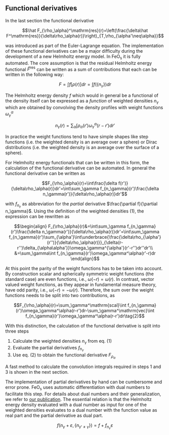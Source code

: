 ## Functional derivatives

In the last section the functional derivative

$$\hat F_{\rho_\alpha}^\mathrm{res}(r)=\left(\frac{\delta\hat F^\mathrm{res}}{\delta\rho_\alpha(r)}\right)_{T,\rho_{\alpha'\neq\alpha}}$$

was introduced as part of the Euler-Lagrange equation. The implementation of these functional derivatives can be a major difficulty during the development of a new Helmholtz energy model. In $\text{FeO}_\text{s}$ it is fully automated. The core assumption is that the residual Helmholtz energy functional $\hat F^\mathrm{res}$ can be written as a sum of contributions that each can be written in the following way:

$$F=\int f[\rho(r)]dr=\int f(\lbrace n_\gamma\rbrace)dr$$

The Helmholtz energy density $f$ which would in general be a functional of the density itself can be expressed as a *function* of weighted densities $n_\gamma$ which are obtained by convolving the density profiles with weight functions $\omega_\gamma^\alpha$

$$n_\gamma(r)=\sum_\alpha\int\rho_\alpha(r')\omega_\gamma^\alpha(r-r')dr'\tag{1}$$

In practice the weight functions tend to have simple shapes like step functions (i.e. the weighted density is an average over a sphere) or Dirac distributions (i.e. the weighted density is an average over the surface of a sphere).

For Helmholtz energy functionals that can be written in this form, the calculation of the functional derivative can be automated. In general the functional derivative can be written as

$$F_{\rho_\alpha}(r)=\int\frac{\delta f(r')}{\delta\rho_\alpha(r)}dr'=\int\sum_\gamma f_{n_\gamma}(r')\frac{\delta n_\gamma(r')}{\delta\rho_\alpha(r)}dr'$$

with $f_{n_\gamma}$ as abbreviation for the *partial* derivative $\frac{\partial f}{\partial n_\gamma}$. Using the definition of the weighted densities (1), the expression can be rewritten as

$$\begin{align}
F_{\rho_\alpha}(r)&=\int\sum_\gamma f_{n_\gamma}(r')\frac{\delta n_\gamma(r')}{\delta\rho_\alpha(r)}dr'=\int\sum_\gamma f_{n_\gamma}(r')\sum_{\alpha'}\int\underbrace{\frac{\delta\rho_{\alpha'}(r'')}{\delta\rho_\alpha(r)}}_{\delta(r-r'')\delta_{\alpha\alpha'}}\omega_\gamma^{\alpha'}(r'-r'')dr''dr'\\
&=\sum_\gamma\int f_{n_\gamma}(r')\omega_\gamma^\alpha(r'-r)dr
\end{align}$$

At this point the parity of the weight functions has to be taken into account. By construction scalar and spherically symmetric weight functions (the standard case) are even functions, i.e., $\omega(-r)=\omega(r)$. In contrast, vector valued weight functions, as they appear in fundamental measure theory, have odd parity, i.e., $\omega(-r)=-\omega(r)$. Therefore, the sum over the weight functions needs to be split into two contributions, as

$$F_{\rho_\alpha}(r)=\sum_\gamma^\mathrm{scal}\int f_{n_\gamma}(r')\omega_\gamma^\alpha(r-r')dr-\sum_\gamma^\mathrm{vec}\int f_{n_\gamma}(r')\omega_\gamma^\alpha(r-r')dr\tag{2}$$

With this distinction, the calculation of the functional derivative is split into three steps

1. Calculate the weighted densities $n_\gamma$ from eq. (1)
2. Evaluate the partial derivatives $f_{n_\gamma}$
3. Use eq. (2) to obtain the functional derivative $F_{\rho_\alpha}$

A fast method to calculate the convolution integrals required in steps 1 and 3 is shown in the next section.

The implementation of partial derivatives by hand can be cumbersome and error prone. $\text{FeO}_\text{s}$ uses automatic differentiation with dual numbers to facilitate this step. For details about dual numbers and their generalization, we refer to [our publication](https://www.frontiersin.org/articles/10.3389/fceng.2021.758090/full). The essential relation is that the Helmholtz energy density evaluated with a dual number as input for one of the weighted densities evaluates to a dual number with the function value as real part and the partial derivative as dual part.

$$f(n_\gamma+\varepsilon,\lbrace n_{\gamma'\neq\gamma}\rbrace)=f+f_{n_\gamma}\varepsilon$$